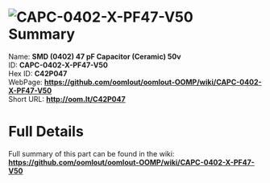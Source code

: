 
![CAPC-0402-X-PF47-V50](https://github.com/oomlout/oomlout-OOMP/blob/master/parts/CAPC-0402-X-PF47-V50/CAPC-0402-X-PF47-V50_420.jpg)   
Summary
=================
  
Name: __SMD (0402) 47 pF Capacitor (Ceramic) 50v__    
ID: __CAPC-0402-X-PF47-V50__   
Hex ID: __C42P047__   
WebPage: __https://github.com/oomlout/oomlout-OOMP/wiki/CAPC-0402-X-PF47-V50__   
Short URL: __http://oom.lt/C42P047__   

Full Details
==========================
Full summary of this part can be found in the wiki:   
__https://github.com/oomlout/oomlout-OOMP/wiki/CAPC-0402-X-PF47-V50__    

